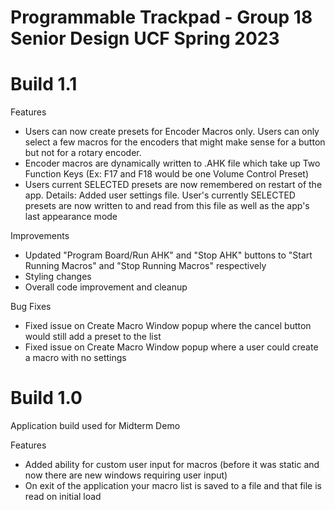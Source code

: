 # Programmable Trackpad - Group 18 Senior Design UCF Spring 2023

# Build 1.1
Features
* Users can now create presets for Encoder Macros only. Users can only select a few macros for the encoders that might make sense for a button but not for a rotary encoder.
* Encoder macros are dynamically written to .AHK file which take up Two Function Keys (Ex: F17 and F18 would be one Volume Control Preset)
* Users current SELECTED presets are now remembered on restart of the app. Details: Added user settings file. User's currently SELECTED presets are now written to and read from this file as well as the app's last appearance mode

Improvements
* Updated "Program Board/Run AHK" and "Stop AHK" buttons to "Start Running Macros" and "Stop Running Macros" respectively
* Styling changes
* Overall code improvement and cleanup

Bug Fixes
* Fixed issue on Create Macro Window popup where the cancel button would still add a preset to the list
* Fixed issue on Create Macro Window popup where a user could create a macro with no settings

# Build 1.0
Application build used for Midterm Demo

Features
* Added ability for custom user input for macros (before it was static and now there are new windows requiring user input)
* On exit of the application your macro list is saved to a file and that file is read on initial load

